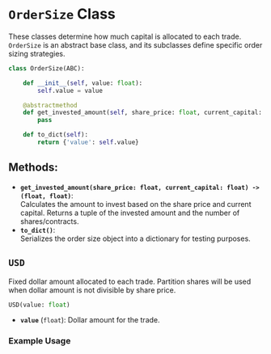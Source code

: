 # `OrderSize` Class

These classes determine how much capital is allocated to each trade. `OrderSize` is an abstract base class, and its subclasses define specific order sizing strategies.

```python
class OrderSize(ABC):

    def __init__(self, value: float):
        self.value = value

    @abstractmethod
    def get_invested_amount(self, share_price: float, current_capital: float) -> (float, float):
        pass

    def to_dict(self):
        return {'value': self.value}
```

## Methods:

- **`get_invested_amount(share_price: float, current_capital: float) -> (float, float)`**:  
  Calculates the amount to invest based on the share price and current capital. Returns a tuple of the invested amount and the number of shares/contracts.
- **`to_dict()`**:  
  Serializes the order size object into a dictionary for testing purposes.

## `USD`

Fixed dollar amount allocated to each trade. Partition shares will be used when dollar amount is not divisible by share price.

```python
USD(value: float)
```

- **`value`** (`float`): Dollar amount for the trade.

### Example Usage

```python
Strategy(
    ...
    order_size = USD(1000)
)
```
## `Contracts`

Fixed number of contracts/shares per trade.

```python
Contracts(value: float)
```

- **`value`** (`float`): Number of contracts or shares.

### Example Usage

```python
Strategy(
    ...
    order_size = Contracts(1)
)
```

`Contracts(1)` is also set as a default value in the `Strategy` class. This means that if no order size is specified, one contract will be used by default in every trade.

---

## `PercentOfEquity`

Dynamic sizing based on the current equity price. If the equity price is $100 and the order size is 10%, then $10 will be allocated to the trade.

```python
PercentOfEquity(value: float)
```

- **`value`** (`float`): Percentage of equity to allocate per trade.

### Example Usage

```python
Strategy(
    ...
    order_size = PercentOfEquity(50)
)
```

---